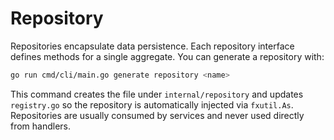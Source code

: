 # Repository

Repositories encapsulate data persistence. Each repository interface defines methods for a single aggregate. You can generate a repository with:

```bash
go run cmd/cli/main.go generate repository <name>
```

This command creates the file under `internal/repository` and updates `registry.go` so the repository is automatically injected via `fxutil.As`. Repositories are usually consumed by services and never used directly from handlers.
